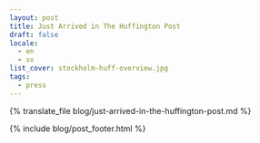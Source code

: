 ```yaml
---
layout: post
title: Just Arrived in The Huffington Post
draft: false
locale:
  - en
  - sv
list_cover: stockholm-huff-overview.jpg
tags:
  - press
---
```


{% translate_file blog/just-arrived-in-the-huffington-post.md %}

{% include blog/post_footer.html %}
